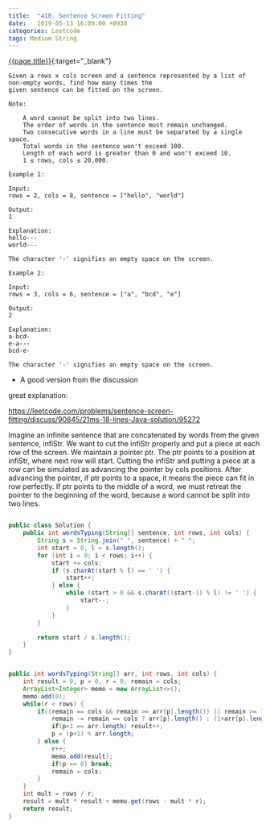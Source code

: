 ```yaml
---
title:  "418. Sentence Screen Fitting"
date:   2019-05-13 16:09:00 +0930
categories: Leetcode
tags: Medium String
---
```


[{{page.title}}](https://leetcode.com/problems/sentence-screen-fitting/){:target="_blank"}

    Given a rows x cols screen and a sentence represented by a list of non-empty words, find how many times the
    given sentence can be fitted on the screen.

    Note:

        A word cannot be split into two lines.
        The order of words in the sentence must remain unchanged.
        Two consecutive words in a line must be separated by a single space.
        Total words in the sentence won't exceed 100.
        Length of each word is greater than 0 and won't exceed 10.
        1 ≤ rows, cols ≤ 20,000.

    Example 1:

    Input:
    rows = 2, cols = 8, sentence = ["hello", "world"]

    Output:
    1

    Explanation:
    hello---
    world---

    The character '-' signifies an empty space on the screen.

    Example 2:

    Input:
    rows = 3, cols = 6, sentence = ["a", "bcd", "e"]

    Output:
    2

    Explanation:
    a-bcd-
    e-a---
    bcd-e-

    The character '-' signifies an empty space on the screen.


* A good version from the discussion

great explanation:

https://leetcode.com/problems/sentence-screen-fitting/discuss/90845/21ms-18-lines-Java-solution/95272

Imagine an infinite sentence that are concatenated by words from the given sentence, infiStr. We want to cut the infiStr properly and put a piece at each row of the screen.
We maintain a pointer ptr. The ptr points to a position at infiStr, where next row will start. Cutting the infiStr and putting a piece at a row can be simulated as advancing the pointer by cols positions.
After advancing the pointer, if ptr points to a space, it means the piece can fit in row perfectly. If ptr points to the middle of a word, we must retreat the pointer to the beginning of the word, because a word cannot be split into two lines.


```java

public class Solution {
    public int wordsTyping(String[] sentence, int rows, int cols) {
        String s = String.join(" ", sentence) + " ";
        int start = 0, l = s.length();
        for (int i = 0; i < rows; i++) {
            start += cols;
            if (s.charAt(start % l) == ' ') {
                start++;
            } else {
                while (start > 0 && s.charAt((start-1) % l) != ' ') {
                    start--;
                }
            }
        }

        return start / s.length();
    }
}
```


```java

public int wordsTyping(String[] arr, int rows, int cols) {
    int result = 0, p = 0, r = 0, remain = cols;
    ArrayList<Integer> memo = new ArrayList<>();
    memo.add(0);
    while(r < rows) {
        if((remain == cols && remain >= arr[p].length()) || remain >= 1+arr[p].length()) { // enough space in this line
            remain -= remain == cols ? arr[p].length() : (1+arr[p].length());
            if(p+1 == arr.length) result++;
            p = (p+1) % arr.length;
        } else {
            r++;
            memo.add(result);
            if(p == 0) break;
            remain = cols;
        }
    }
    int mult = rows / r;
    result = mult * result + memo.get(rows - mult * r);
    return result;
}
```

